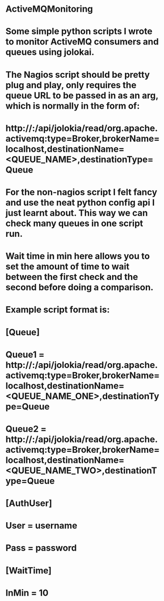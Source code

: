 # ActiveMQMonitoring

# Some simple python scripts I wrote to monitor ActiveMQ consumers and queues using jolokai.
# The Nagios script should be pretty plug and play, only requires the queue URL to be passed in as an arg, which is normally in the form of:
#	http://<HOST>:<PORT>/api/jolokia/read/org.apache.activemq:type=Broker,brokerName=localhost,destinationName=<QUEUE_NAME>,destinationType=Queue
# For the non-nagios script I felt fancy and use the neat python config api I just learnt about. This way we can check many queues in one script run.
# Wait time in min here allows you to set the amount of time to wait between the first check and the second before doing a comparison.
# Example script format is:
# 	[Queue]
# 	Queue1 = http://<HOST>:<PORT>/api/jolokia/read/org.apache.activemq:type=Broker,brokerName=localhost,destinationName=<QUEUE_NAME_ONE>,destinationType=Queue
# 	Queue2 = http://<HOST>:<PORT>/api/jolokia/read/org.apache.activemq:type=Broker,brokerName=localhost,destinationName=<QUEUE_NAME_TWO>,destinationType=Queue
# 	[AuthUser]
# 	User = username
# 	Pass = password
# 	[WaitTime]
# 	InMin = 10
 

